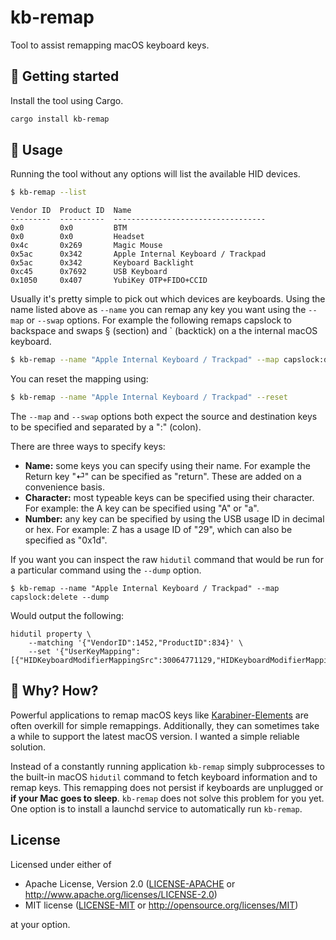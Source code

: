 # kb-remap

Tool to assist remapping macOS keyboard keys.

## 🚀 Getting started

Install the tool using Cargo.

```sh
cargo install kb-remap
```

## 🤸 Usage

Running the tool without any options will list the available HID devices.
```sh
$ kb-remap --list
```
```text
Vendor ID  Product ID  Name
---------  ----------  ----------------------------------
0x0        0x0         BTM
0x0        0x0         Headset
0x4c       0x269       Magic Mouse
0x5ac      0x342       Apple Internal Keyboard / Trackpad
0x5ac      0x342       Keyboard Backlight
0xc45      0x7692      USB Keyboard
0x1050     0x407       YubiKey OTP+FIDO+CCID
```

Usually it's pretty simple to pick out which devices are keyboards. Using the
name listed above as `--name` you can remap any key you want using the `--map`
or `--swap` options. For example the following remaps capslock to backspace and
swaps § (section) and ` (backtick) on a the internal macOS keyboard.
```sh
$ kb-remap --name "Apple Internal Keyboard / Trackpad" --map capslock:delete --swap '0x64:`'
```

You can reset the mapping using:
```sh
$ kb-remap --name "Apple Internal Keyboard / Trackpad" --reset
```

The `--map` and `--swap` options both expect the source and destination keys to
be specified and separated by a ":" (colon).

There are three ways to specify keys:

- **Name:** some keys you can specify using their name. For example the Return
  key "⏎" can be specified as "return". These are added on a convenience basis.
- **Character:** most typeable keys can be specified using their character. For
  example: the A key can be specified using "A" or "a".
- **Number:** any key can be specified by using the USB usage ID in decimal or
  hex. For example: Z has a usage ID of "29", which can also be specified as
  "0x1d".

If you want you can inspect the raw `hidutil` command that would be run for
a particular command using the `--dump` option.
```
$ kb-remap --name "Apple Internal Keyboard / Trackpad" --map capslock:delete --dump
```

Would output the following:
```
hidutil property \
    --matching '{"VendorID":1452,"ProductID":834}' \
    --set '{"UserKeyMapping":[{"HIDKeyboardModifierMappingSrc":30064771129,"HIDKeyboardModifierMappingDst":30064771114}]}'
```

## 🤔 Why? How?

Powerful applications to remap macOS keys like [Karabiner-Elements] are often
overkill for simple remappings. Additionally, they can sometimes take a while to
support the latest macOS version. I wanted a simple reliable solution.

Instead of a constantly running application `kb-remap` simply subprocesses to
the built-in macOS  `hidutil` command to fetch keyboard information and to remap
keys. This remapping does not persist if keyboards are unplugged or **if your
Mac goes to sleep**. `kb-remap` does not solve this problem for you yet. One
option is to install a launchd service to automatically run `kb-remap`.

[Karabiner-Elements]: https://github.com/pqrs-org/Karabiner-Elements

## License

Licensed under either of

- Apache License, Version 2.0 ([LICENSE-APACHE](LICENSE-APACHE) or
  http://www.apache.org/licenses/LICENSE-2.0)
- MIT license ([LICENSE-MIT](LICENSE-MIT) or http://opensource.org/licenses/MIT)

at your option.
